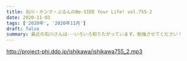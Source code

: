 ```yaml
---
title: 石川・ホンマ・ぶるんのBe-SIDE Your Life! vol.755-2
date: 2020-11-03
tags: ['2020年', '2020年11月']
draft: false
summary: 最近の石川さんは･･･いろいろ知りたがっています。勉強させてください！
---
```


http://project-phi.ddo.jp/ishikawa/ishikawa755_2.mp3
